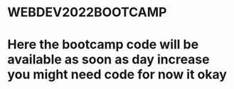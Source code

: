 # WEBDEV2022BOOTCAMP

# Here the bootcamp code will be available as soon as day increase you might need code for now it okay
